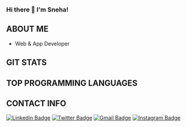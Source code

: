 ### Hi there 👋 I'm Sneha!

<!--
**Sneha2351/Sneha2351** is a ✨ _special_ ✨ repository because its `README.md` (this file) appears on your GitHub profile.

Here are some ideas to get you started:

- 🔭 I’m currently working on ...
- 🌱 I’m currently learning ...
- 👯 I’m looking to collaborate on ...
- 🤔 I’m looking for help with ...
- 💬 Ask me about ...
- 📫 How to reach me: ...
- 😄 Pronouns: ...
- ⚡ Fun fact: ...
-->
## ABOUT ME
- Web & App Developer

## GIT STATS

## TOP PROGRAMMING LANGUAGES

## CONTACT INFO
[![Linkedin Badge](https://img.shields.io/badge/-Linkedin-blue?style=plastic-square&logo=Linkedin&logoColor=white&link=https://www.linkedin.com/in/sneha-sharma-0b1877190/)](https://www.linkedin.com/in/sneha-sharma-0b1877190/)
[![Twitter Badge](https://img.shields.io/badge/-Twitter-1ca0f1?style=flat-square&labelColor=1ca0f1&logo=twitter&logoColor=white&link=https://twitter.com/SnehaSh33867594)](https://twitter.com/SnehaSh33867594)
[![Gmail Badge](https://img.shields.io/badge/-Gmail-c14438?style=flat-square&logo=Gmail&logoColor=white&link=mailto:ss3328421@gmail.com)](mailto:ss3328421@gmail.com)
[![Instagram Badge](https://img.shields.io/badge/-Instagram-blueviolet?style=plastic-square&logo=instagram&logoColor=white&link=https://instagram.com/sneha_2351/)](https://instagram.com/sneha_2351/)

